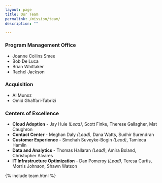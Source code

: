 ```yaml
---
layout: page
title: Our Team
permalink: /mission/team/
description: ""

---
```


### Program Management Office
- Joanne Collins Smee
- Bob De Luca
- Brian Whittaker
- Rachel Jackson

### Acquisition
- Al Munoz
- Omid Ghaffari-Tabrizi

### Centers of Excellence
- **Cloud Adoption** - Jay Huie *(Lead)*, Scott Finke, Therese Gallagher, Mat Caughron
- **Contact Center** - Meghan Daly *(Lead)*, Dana Watts, Sudhir Surendran
- **Customer Experience** - Simchah Suveyke-Bogin *(Lead)*, Tamieca Hamlin
- **Data and Analytics** - Thomas Hallaran *(Lead)*, Amira Boland, Christopher Alvares
- **IT Infrastructure Optimization** - Dan Pomeroy *(Lead)*, Teresa Curtis, Morris Johnson, Shawn Watson



{% include team.html %}
